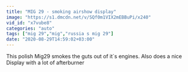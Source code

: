 ```yaml
---
title: "MIG 29 - smoking airshow display"
image: "https://s1.dmcdn.net/v/SQf0m1VIX2mEBBuPi/x240"
vid_id: "x7vube8"
categories: "auto"
tags: ["mig 29","mig","russia s mig 29"]
date: "2020-08-29T14:59:02+03:00"
---
```

This polish Mig29 smokes the guts out of it`s engines. Also does a nice Display with a lot of afterburner
